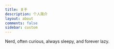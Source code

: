 ```yaml
---
title: 关于
description: 个人简介
layout: about
comments: false
sidebar: custom
---
```

Nerd, often curious, always sleepy, and forever lazy.
